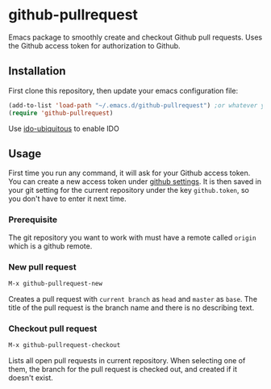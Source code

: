 # github-pullrequest
Emacs package to smoothly create and checkout Github pull requests. Uses the Github access token for authorization to Github.

## Installation
First clone this repository, then update your emacs configuration file:

```lisp
(add-to-list 'load-path "~/.emacs.d/github-pullrequest") ;or whatever your path is
(require 'github-pullrequest)
```

Use [ido-ubiquitous](https://github.com/DarwinAwardWinner/ido-ubiquitous) to enable IDO

## Usage

First time you run any command, it will ask for your Github access token. You can create a new access token under [github settings](https://github.com/settings/tokens). It is then saved in your git setting for the current repository under the key `github.token`, so you don't have to enter it next time.

### Prerequisite

The git repository you want to work with must have a remote called `origin` which is a github remote.

### New pull request

```lisp
M-x github-pullrequest-new
```

Creates a pull request with `current branch` as `head` and `master` as `base`. The title of the pull request is the branch name and there is no describing text.

### Checkout pull request

```lisp
M-x github-pullrequest-checkout
```

Lists all open pull requests in current repository. When selecting one of them, the branch for the pull request is checked out, and created if it doesn't exist.
